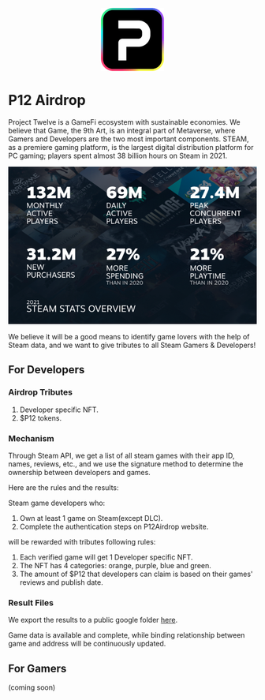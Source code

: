 <p align="center">
    <img alt="p12_logo" src="./docs/p12_logo.png" />
</p>

# P12 Airdrop

Project Twelve is a GameFi ecosystem with sustainable economies. We believe that Game, the 9th Art, is an integral part
of Metaverse, where Gamers and Developers are the two most important components.
STEAM, as a premiere gaming platform, is the largest digital distribution platform for PC gaming; players spent almost
38 billion hours on Steam in 2021.

![readme_01](./docs/readme_01.png)

We believe it will be a good means to identify game lovers with the help of Steam data, and we want to give tributes to
all Steam Gamers & Developers!

## For Developers

### Airdrop Tributes

1. Developer specific NFT.
2. $P12 tokens.

### Mechanism

Through Steam API, we get a list of all steam games with their app ID, names, reviews, etc., and we use the signature
method to determine the ownership between developers and games.

Here are the rules and the results:

Steam game developers who:

1. Own at least 1 game on Steam(except DLC).
2. Complete the authentication steps on P12Airdrop website.

will be rewarded with tributes following rules:

1. Each verified game will get 1 Developer specific NFT.
2. The NFT has 4 categories: orange, purple, blue and green.
3. The amount of $P12 that developers can claim is based on their games' reviews and publish date.

### Result Files

We export the results to a public google
folder [here](https://drive.google.com/drive/folders/1jKYEUQvfKuJcV84pWSdH96XO05HC4zPs).

Game data is available and complete, while binding relationship between game and address will be continuously updated.

## For Gamers

(coming soon)
